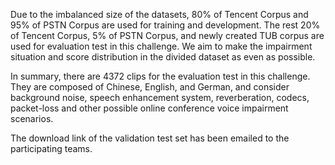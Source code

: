 Due to the imbalanced size of the datasets, 80% of Tencent Corpus and 95% of PSTN Corpus are used for training and development. The rest 20% of Tencent Corpus, 5% of PSTN Corpus, and newly created TUB corpus are used for evaluation test in this challenge. We aim to make the impairment situation and score distribution in the divided dataset as even as possible.

In summary, there are  4372 clips for the evaluation test in this challenge. 
They are composed of Chinese, English, and German, and consider background noise,  speech enhancement system, reverberation, codecs, packet-loss and other possible online conference voice impairment scenarios.

The download link of the validation test set has been emailed to the participating teams.
